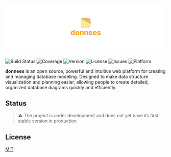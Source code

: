 # ![donnees banner](./public/banner.png)

![Build Status](https://img.shields.io/github/actions/workflow/status/luscalima/donnees/ci.yml?branch=main)
![Coverage](https://img.shields.io/codecov/c/github/luscalima/donnees)
![Version](https://img.shields.io/github/v/release/luscalima/donnees)
![License](https://img.shields.io/github/license/luscalima/donnees)
![Issues](https://img.shields.io/github/issues/luscalima/donnees)
![Platform](https://img.shields.io/badge/platform-Web-blue)

**donnees** is an open source, powerful and intuitive web platform for creating and managing database modeling. Designed to make data structure visualization and planning easier, allowing people to create detailed, organized database diagrams quickly and efficiently.

## Status

> ⚠️ The project is under development and does not yet have its first stable version in production

## License

[MIT](https://opensource.org/license/MIT)
